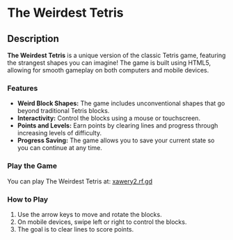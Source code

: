 
# The Weirdest Tetris

## Description

**The Weirdest Tetris** is a unique version of the classic Tetris game, featuring the strangest shapes you can imagine! The game is built using HTML5, allowing for smooth gameplay on both computers and mobile devices.

### Features

- **Weird Block Shapes:** The game includes unconventional shapes that go beyond traditional Tetris blocks.
- **Interactivity:** Control the blocks using a mouse or touchscreen.
- **Points and Levels:** Earn points by clearing lines and progress through increasing levels of difficulty.
- **Progress Saving:** The game allows you to save your current state so you can continue at any time.

### Play the Game

You can play The Weirdest Tetris at: [xawery2.rf.gd](http://xawery2.rf.gd)

### How to Play

1. Use the arrow keys to move and rotate the blocks.
2. On mobile devices, swipe left or right to control the blocks.
3. The goal is to clear lines to score points.


